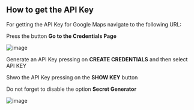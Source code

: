 
## How to get the API Key

For getting the API Key for Google Maps navigate to the following URL:

Press the button **Go to the Credentials Page**

![image](https://github.com/user-attachments/assets/06141d82-ce0c-473d-859d-241ca1f12234)

Generate an API Key pressing on **CREATE CREDENTIALS** and then select API KEY

Shwo the API Key pressing on the **SHOW KEY** button

Do not forget to disable the option **Secret Generator**

![image](https://github.com/user-attachments/assets/b1ef82cb-b6ff-4ec5-9ae3-5b204b0cfbc7)



